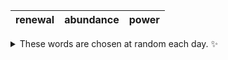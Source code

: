 <!-- word_basket start -->
| renewal | abundance | power |
| :-----: | :-------: | :---: |

<details>
  <summary>These words are chosen at random each day. ✨</summary>
  Take a look inside this repo to see how that works.
</details>
<!-- word_basket end -->

